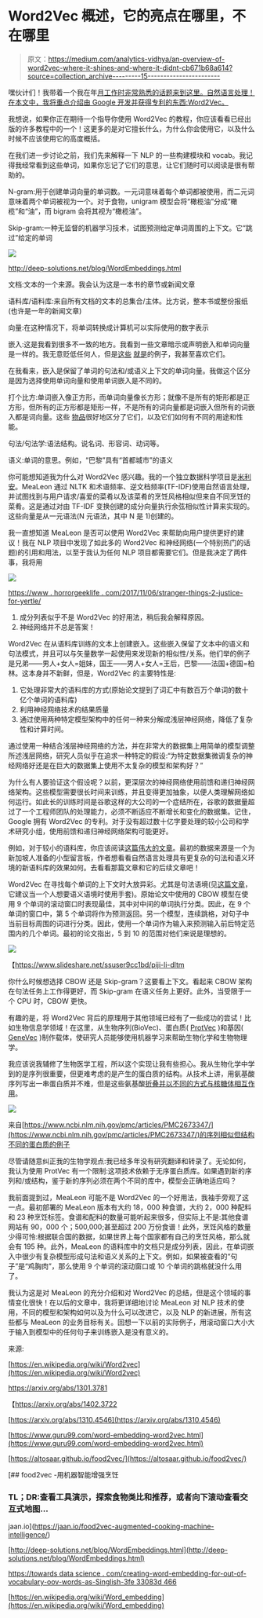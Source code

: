 # Word2Vec 概述，它的亮点在哪里，不在哪里

> 原文：<https://medium.com/analytics-vidhya/an-overview-of-word2vec-where-it-shines-and-where-it-didnt-cb671b68a614?source=collection_archive---------15----------------------->

嘿伙计们！我带着一个我在年[月工作时非常熟悉的话题来到这里。自然语言处理！在本文中，我将重点介绍由 Google 开发并获得专利的东西:Word2Vec。](http://mealeon.herokuapp.com/)

我想说，如果你正在期待一个指导你使用 Word2Vec 的教程，你应该看看已经出版的许多教程中的一个！这更多的是对它擅长什么，为什么你会使用它，以及什么时候不应该使用它的高度概括。

在我们进一步讨论之前，我们先来解释一下 NLP 的一些构建模块和 vocab。我记得我经常看到这些单词，如果你忘记了它们的意思，让它们随时可以阅读是很有帮助的。

N-gram:用于创建单词向量的单词数。一元词意味着每个单词都被使用，而二元词意味着两个单词被视为一个。对于食物，unigram 模型会将“橄榄油”分成“橄榄”和“油”，而 bigram 会将其视为“橄榄油”。

Skip-gram:一种无监督的机器学习技术，试图预测给定单词周围的上下文。它“跳过”给定的单词

![](img/6bb8ef0332b861fa45c6fbbeb6f03380.png)

http://deep-solutions.net/blog/WordEmbeddings.html

文档:文本的一个来源。我会认为这是一本书的章节或新闻文章

语料库/语料库:来自所有文档的文本的总集合/主体。比方说，整本书或整份报纸(也许是一年的新闻文章)

向量:在这种情况下，将单词转换成计算机可以实际使用的数字表示

嵌入:这是我看到很多不一致的地方。我看到一些文章暗示或声明嵌入和单词向量是一样的。我无意贬低任何人，但是[这些](/@jayeshbahire/introduction-to-word-vectors-ea1d4e4b84bf) [就是](/deep-learning-demystified/deep-nlp-word-vectors-with-word2vec-d62cb29b40b3)的例子，我甚至喜欢它们。

在我看来，嵌入是保留了单词的句法和/或语义上下文的单词向量。我做这个区分是因为选择使用单词向量和使用单词嵌入是不同的。

打个比方:单词嵌入像正方形，而单词向量像长方形；就像不是所有的矩形都是正方形，但所有的正方形都是矩形一样，不是所有的词向量都是词嵌入但所有的词嵌入都是词向量。这些 [物品](/@japneet121/introduction-713b3d976323)很好地区分了它们，以及它们如何有不同的用途和性能。

句法/句法学:语法结构。说名词、形容词、动词等。

语义:单词的意思。例如，“巴黎”具有“首都城市”的语义

你可能想知道我为什么对 Word2Vec 感兴趣。我的一个独立数据科学项目是[米利安](http://mealeon.herokuapp.com/)。MeaLeon 通过 NLTK 和术语频率、逆文档频率(TF-IDF)使用自然语言处理，并试图找到与用户请求/喜爱的菜肴以及该菜肴的烹饪风格相似但来自不同烹饪的菜肴。这是通过对由 TF-IDF 变换创建的成分向量执行余弦相似性计算来实现的。这些向量是从一元语法(N 元语法，其中 N 是 1)创建的。

我一直想知道 MeaLeon 是否可以使用 Word2Vec 来帮助向用户提供更好的建议！我在 NLP 项目中发现了如此多的 Word2Vec 和神经网络(一个特别热门的话题)的引用和用法，以至于我认为任何 NLP 项目都需要它们。但是我决定了两件事，我将用

![](img/907a7e2ecb75fb46e0496621214c8227.png)

[https://www . horrorgeeklife . com/2017/11/06/stranger-things-2-justice-for-yertle/](https://www.horrorgeeklife.com/2017/11/06/stranger-things-2-justice-for-yertle/)

1.  成分列表似乎不是 Word2Vec 的好用法，稍后我会解释原因。
2.  神经网络并不总是答案！

Word2Vec 在从语料库训练的文本上创建嵌入。这些嵌入保留了文本中的语义和句法模式，并且可以与矢量数学一起使用来发现新的相似性/关系。他们举的例子是兄弟——男人+女人=姐妹，国王——男人+女人=王后，巴黎——法国+德国=柏林。这本身并不新鲜，但是，Word2Vec 的主要特性是:

1.  它处理非常大的语料库的方式(原始论文提到了词汇中有数百万个单词的数十亿个单词的语料库)
2.  利用神经网络技术的结果质量
3.  通过使用两种特定模型架构中的任何一种来分解成浅层神经网络，降低了复杂性和计算时间。

通过使用一种结合浅层神经网络的方法，并在非常大的数据集上用简单的模型调整所述浅层网络，研究人员似乎在追求一种特定的假设:“为特定数据集微调复杂的神经网络好还是在巨大的数据集上使用不太复杂的模型和架构好？”

为什么有人要验证这个假设呢？以前，更深层次的神经网络使用前馈和递归神经网络架构。这些模型需要很长时间来训练，并且变得更加抽象，以便人类理解网络如何运行。如此长的训练时间是谷歌这样的大公司的一个症结所在，谷歌的数据量超过了一个工程师团队的处理能力，必须不断适应不断增长和变化的数据集。记住，Google 拥有 Word2Vec 的专利。对于没有超过数十亿字要处理的较小公司和学术研究小组，使用前馈和递归神经网络架构可能更好。

例如，对于较小的语料库，你应该阅读[这篇伟大的文章](https://towardsdatascience.com/creating-word-embeddings-for-out-of-vocabulary-oov-words-such-as-singlish-3fe33083d466)。最初的数据来源是一个为新加坡人准备的小型留言板，作者想看看自然语言处理具有更复杂的句法和语义环境的新语料库的效果如何。去看看那篇文章和它的后续文章吧！

Word2Vec 在寻找每个单词的上下文时大放异彩。尤其是句法语境(见[这篇文章](https://towardsdatascience.com/nuances-in-the-usage-of-word-embeddings-semantic-and-syntactic-relationships-780940fe28f)，它建议当一个人想要语义语境时使用手套)。原始论文中使用的 CBOW 模型在使用 9 个单词的滚动窗口时表现最佳，其中对中间的单词执行分类。因此，在 9 个单词的窗口中，第 5 个单词将作为预测返回。另一个模型，连续跳格，对句子中当前目标周围的词进行分类。因此，使用一个单词作为输入来预测输入前后特定范围内的几个单词。最初的论文指出，5 到 10 的范围对他们来说是理想的。

![](img/472b587d75eeaa57ab7c4b8cc5df12d8.png)

【https://www.slideshare.net/ssuser9cc1bd/piji-li-dltm 

你什么时候想选择 CBOW 还是 Skip-gram？这要看上下文。看起来 CBOW 架构在句法任务上工作得更好，而 Skip-gram 在语义任务上更好。此外，当受限于一个 CPU 时，CBOW 更快。

有趣的是，将 Word2Vec 背后的原理用于其他领域已经有了一些成功的尝试！比如生物信息学领域！在这里，从生物序列(BioVec)、蛋白质( [ProtVec](https://arxiv.org/abs/1503.05140) )和基因( [GeneVec](https://arxiv.org/abs/1701.06279) )制作载体，使研究人员能够使用机器学习来帮助生物化学和生物物理学。

我应该说我辅修了生物医学工程，所以这个实现让我有些担心。我从生物化学中学到的是序列很重要，但更难考虑的是产生的蛋白质的结构。从技术上讲，用氨基酸序列写出一串蛋白质并不难，但是这些氨基酸[折叠并以不同的方式与核糖体相互作用](https://www.ncbi.nlm.nih.gov/pmc/articles/PMC2673347/)。

![](img/819e64aaae2a907b3a729182b8ed3316.png)

来自[https://www.ncbi.nlm.nih.gov/pmc/articles/PMC2673347/](https://www.ncbi.nlm.nih.gov/pmc/articles/PMC2673347/)的序列相似但结构不同的蛋白质的例子

尽管请随意纠正我的生物学观点:我已经多年没有研究翻译和转录了。无论如何，我认为使用 ProtVec 有一个限制:这项技术依赖于无序蛋白质库。如果遇到新的序列和/或结构，鉴于新的序列必须在两个不同的库中，模型会正确地适应吗？

我前面提到过，MeaLeon 可能不是 Word2Vec 的一个好用法，我袖手旁观了这一点。最初部署的 MeaLeon 版本有大约 18，000 种食谱，大约 2，000 种配料和 23 种烹饪标签。食谱和配料的数量可能听起来很多，但实际上不是:其他食谱网站有 90，000 个；500,000;甚至超过 200 万份食谱！此外，烹饪风格的数量少得可怜:根据联合国的数据，如果世界上每个国家都有自己的烹饪风格，那么就会有 195 种。此外，MeaLeon 的语料库中的文档只是成分列表，因此，在单词嵌入中很少有复杂模型形成句法和语义关系的上下文。例如，如果被查看的“句子”是“鸡胸肉”，那么使用 9 个单词的滚动窗口或 10 个单词的跳格就没什么用了。

我认为这是对 MeaLeon 的充分介绍和对 Word2Vec 的总结，但是这个领域的事情变化很快！在以后的文章中，我将更详细地讨论 MeaLeon 对 NLP 技术的使用，不同的模型和架构如何以及为什么可以改进它，以及 NLP 的新进展，所有这些都与 MeaLeon 的业务目标有关。回想一下以前的实际例子，用滚动窗口大小大于输入到模型中的任何句子来训练嵌入是没有意义的。

来源:

[https://en.wikipedia.org/wiki/Word2vec](https://en.wikipedia.org/wiki/Word2vec)

https://arxiv.org/abs/1301.3781

【https://arxiv.org/abs/1402.3722 

[https://arxiv.org/abs/1310.4546](https://arxiv.org/abs/1310.4546)

[https://www.guru99.com/word-embedding-word2vec.html](https://www.guru99.com/word-embedding-word2vec.html)

[https://altosaar.github.io/food2vec/](https://altosaar.github.io/food2vec/)

[](https://jaan.io/food2vec-augmented-cooking-machine-intelligence/) [## food2vec -用机器智能增强烹饪

### TL；DR:查看工具演示，探索食物类比和推荐，或者向下滚动查看交互式地图…

jaan.io](https://jaan.io/food2vec-augmented-cooking-machine-intelligence/) 

[http://deep-solutions.net/blog/WordEmbeddings.html](http://deep-solutions.net/blog/WordEmbeddings.html)

[https://towards data science . com/creating-word-embedding-for-out-of-vocabulary-oov-words-as-Singlish-3fe 33083d 466](https://towardsdatascience.com/creating-word-embeddings-for-out-of-vocabulary-oov-words-such-as-singlish-3fe33083d466)

[https://en.wikipedia.org/wiki/Word_embedding](https://en.wikipedia.org/wiki/Word_embedding)